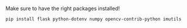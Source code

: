 Make sure to have the right packages installed!

`pip install flask python-dotenv numpy opencv-contrib-python imutils`

